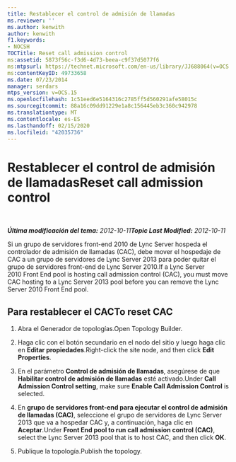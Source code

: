 ```yaml
---
title: Restablecer el control de admisión de llamadas
ms.reviewer: ''
ms.author: kenwith
author: kenwith
f1.keywords:
- NOCSH
TOCTitle: Reset call admission control
ms:assetid: 5873f56c-f3d6-4d73-beea-c9f37d5077f6
ms:mtpsurl: https://technet.microsoft.com/en-us/library/JJ688064(v=OCS.15)
ms:contentKeyID: 49733658
ms.date: 07/23/2014
manager: serdars
mtps_version: v=OCS.15
ms.openlocfilehash: 1c51eed6e5164316c2785ff5d560291afe58015c
ms.sourcegitcommit: 88a16c09dd91229e1a8c156445eb3c360c942978
ms.translationtype: MT
ms.contentlocale: es-ES
ms.lasthandoff: 02/15/2020
ms.locfileid: "42035736"
---
```

<div data-xmlns="http://www.w3.org/1999/xhtml">

<div class="topic" data-xmlns="http://www.w3.org/1999/xhtml" data-msxsl="urn:schemas-microsoft-com:xslt" data-cs="http://msdn.microsoft.com/">

<div data-asp="http://msdn2.microsoft.com/asp">

# <a name="reset-call-admission-control"></a><span data-ttu-id="b436f-102">Restablecer el control de admisión de llamadas</span><span class="sxs-lookup"><span data-stu-id="b436f-102">Reset call admission control</span></span>

</div>

<div id="mainSection">

<div id="mainBody">

<span> </span>

<span data-ttu-id="b436f-103">_**Última modificación del tema:** 2012-10-11_</span><span class="sxs-lookup"><span data-stu-id="b436f-103">_**Topic Last Modified:** 2012-10-11_</span></span>

<span data-ttu-id="b436f-104">Si un grupo de servidores front-end 2010 de Lync Server hospeda el controlador de admisión de llamadas (CAC), debe mover el hospedaje de CAC a un grupo de servidores de Lync Server 2013 para poder quitar el grupo de servidores front-end de Lync Server 2010.</span><span class="sxs-lookup"><span data-stu-id="b436f-104">If a Lync Server 2010 Front End pool is hosting call admission control (CAC), you must move CAC hosting to a Lync Server 2013 pool before you can remove the Lync Server 2010 Front End pool.</span></span>

<div>

## <a name="to-reset-cac"></a><span data-ttu-id="b436f-105">Para restablecer el CAC</span><span class="sxs-lookup"><span data-stu-id="b436f-105">To reset CAC</span></span>

1.  <span data-ttu-id="b436f-106">Abra el Generador de topologías.</span><span class="sxs-lookup"><span data-stu-id="b436f-106">Open Topology Builder.</span></span>

2.  <span data-ttu-id="b436f-107">Haga clic con el botón secundario en el nodo del sitio y luego haga clic en **Editar propiedades**.</span><span class="sxs-lookup"><span data-stu-id="b436f-107">Right-click the site node, and then click **Edit Properties**.</span></span>

3.  <span data-ttu-id="b436f-108">En el parámetro **Control de admisión de llamadas**, asegúrese de que **Habilitar control de admisión de llamadas** esté activado.</span><span class="sxs-lookup"><span data-stu-id="b436f-108">Under **Call Admission Control setting**, make sure **Enable Call Admission Control** is selected.</span></span>

4.  <span data-ttu-id="b436f-109">En **grupo de servidores front-end para ejecutar el control de admisión de llamadas (CAC)**, seleccione el grupo de servidores de Lync Server 2013 que va a hospedar CAC y, a continuación, haga clic en **Aceptar**.</span><span class="sxs-lookup"><span data-stu-id="b436f-109">Under **Front End pool to run call admission control (CAC)**, select the Lync Server 2013 pool that is to host CAC, and then click **OK**.</span></span>

5.  <span data-ttu-id="b436f-110">Publique la topología.</span><span class="sxs-lookup"><span data-stu-id="b436f-110">Publish the topology.</span></span>

</div>

</div>

<span> </span>

</div>

</div>

</div>

